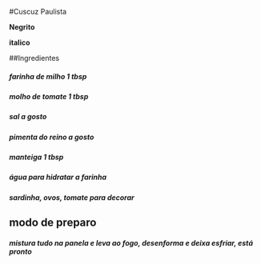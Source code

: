 #Cuscuz Paulista

**Negrito**

__italico__

##Ingredientes

##### farinha de milho 1 tbsp
##### molho de tomate 1 tbsp
##### sal a gosto
##### pimenta do reino a gosto
##### manteiga 1 tbsp
##### água para hidratar a farinha
##### sardinha, ovos, tomate para decorar

## modo de preparo

##### mistura tudo na panela e leva ao fogo, desenforma e deixa esfriar, está pronto